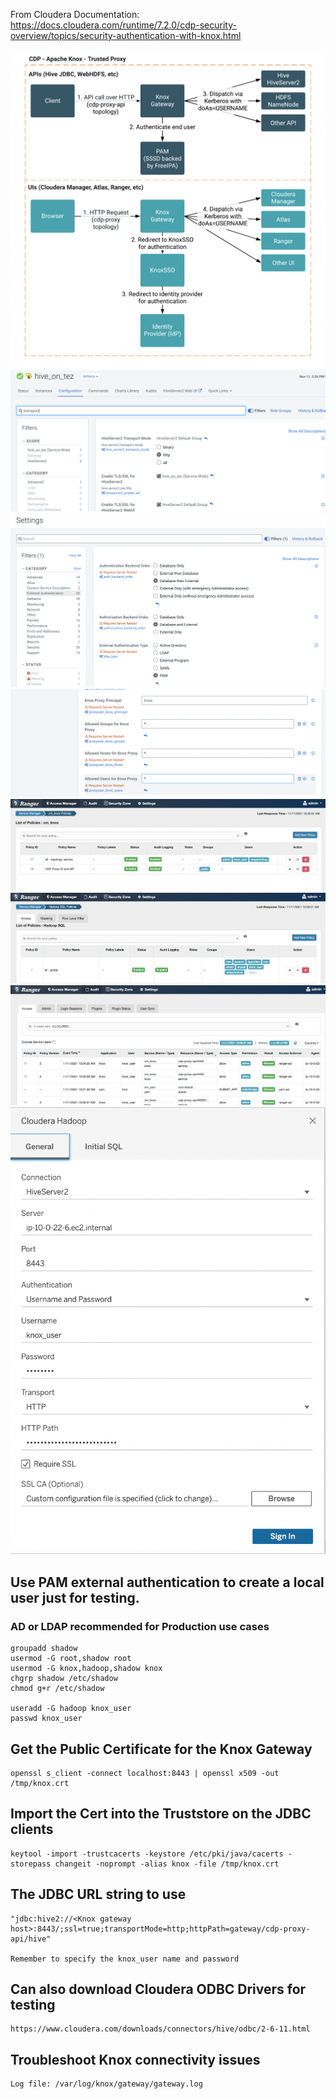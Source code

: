 From Cloudera Documentation:<br>
https://docs.cloudera.com/runtime/7.2.0/cdp-security-overview/topics/security-authentication-with-knox.html<br><br>
<img src="./images/cm_knox_architecture.png" alt=""/><br>
<img src="./images/cm_hive_on_tez_http_transport_mode.png" alt=""/><br>
<img src="./images/cm_external_authn.png" alt=""/><br>
<img src="./images/cm_knox_proxy_allow.png" alt=""/><br>
<img src="./images/cm_ranger_knox_policy.png" alt=""/><br>
<img src="./images/cm_ranger_hadoop_sql_proxy.png" alt=""/><br>
<img src="./images/cm_ranger_audit.png" alt=""/><br>
<img src="./images/cm_tableau_settings.png" alt=""/><br>

## Use PAM external authentication to create a local user just for testing. 
### AD or LDAP recommended for Production use cases
```
groupadd shadow
usermod -G root,shadow root
usermod -G knox,hadoop,shadow knox
chgrp shadow /etc/shadow
chmod g+r /etc/shadow

useradd -G hadoop knox_user
passwd knox_user
```

## Get the Public Certificate for the Knox Gateway
```
openssl s_client -connect localhost:8443 | openssl x509 -out /tmp/knox.crt
```
## Import the Cert into the Truststore on the JDBC clients
```
keytool -import -trustcacerts -keystore /etc/pki/java/cacerts -storepass changeit -noprompt -alias knox -file /tmp/knox.crt
```

## The JDBC URL string to use
```
"jdbc:hive2://<Knox gateway host>:8443/;ssl=true;transportMode=http;httpPath=gateway/cdp-proxy-api/hive"

Remember to specify the knox_user name and password
```

## Can also download Cloudera ODBC Drivers for testing
```
https://www.cloudera.com/downloads/connectors/hive/odbc/2-6-11.html
```

## Troubleshoot Knox connectivity issues
```
Log file: /var/log/knox/gateway/gateway.log
```
